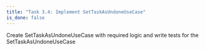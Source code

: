```yaml
---
title: "Task 3.4: Implement SetTaskAsUndoneUseCase"
is_done: false
---
```


Create SetTaskAsUndoneUseCase with required logic and write tests for the SetTaskAsUndoneUseCase
